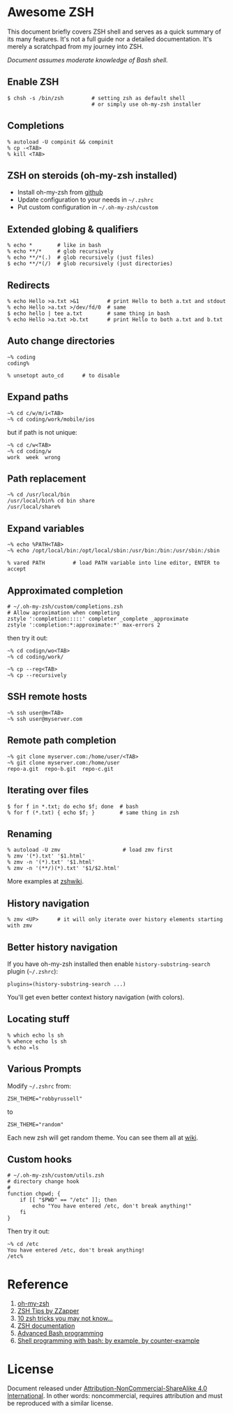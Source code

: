 Awesome ZSH
===========
This document briefly covers ZSH shell and serves as a quick summary of its many features. It's not a full guide nor a detailed documentation. It's merely a scratchpad from my journey into ZSH. 

*Document assumes moderate knowledge of Bash shell.*

## Enable ZSH

	$ chsh -s /bin/zsh         # setting zsh as default shell
	                           # or simply use oh-my-zsh installer

## Completions

	% autoload -U compinit && compinit
	% cp -<TAB>
	% kill <TAB>

## ZSH on steroids (oh-my-zsh installed)

 - Install oh-my-zsh from [github](https://github.com/robbyrussell/oh-my-zsh)
 - Update configuration to your needs in `~/.zshrc`
 - Put custom configuration in `~/.oh-my-zsh/custom`

## Extended globing & qualifiers

	% echo *        # like in bash
	% echo **/*     # glob recursively
	% echo **/*(.)  # glob recursively (just files)
	$ echo **/*(/)  # glob recursively (just directories)

## Redirects

	% echo Hello >a.txt >&1         # print Hello to both a.txt and stdout
	% echo Hello >a.txt >/dev/fd/0  # same
	$ echo hello | tee a.txt        # same thing in bash
	% echo Hello >a.txt >b.txt      # print Hello to both a.txt and b.txt

## Auto change directories

	~% coding
	coding% 

	% unsetopt auto_cd      # to disable

## Expand paths

	~% cd c/w/m/i<TAB>
    ~% cd coding/work/mobile/ios

but if path is not unique:

	~% cd c/w<TAB>
	~% cd coding/w
	work  week  wrong

## Path replacement

	~% cd /usr/local/bin
	/usr/local/bin% cd bin share
	/usr/local/share%

## Expand variables

	~% echo %PATH<TAB>
	~% echo /opt/local/bin:/opt/local/sbin:/usr/bin:/bin:/usr/sbin:/sbin

	% vared PATH         # load PATH variable into line editor, ENTER to accept

## Approximated completion

    # ~/.oh-my-zsh/custom/completions.zsh
    # Allow aproximation when completing
    zstyle ':completion:::::' completer _complete _approximate
    zstyle ':completion:*:approximate:*' max-errors 2

then try it out:

	~% cd codign/wo<TAB>
    ~% cd coding/work/

	~% cp --reg<TAB>
	~% cp --recursively

## SSH remote hosts

	~% ssh user@m<TAB>
    ~% ssh user@myserver.com

## Remote path completion

	~% git clone myserver.com:/home/user/<TAB>
    ~% git clone myserver.com:/home/user
    repo-a.git  repo-b.git  repo-c.git

## Iterating over files

	$ for f in *.txt; do echo $f; done  # bash
	% for f (*.txt) { echo $f; }        # same thing in zsh

## Renaming

	% autoload -U zmv                    # load zmv first
	% zmv '(*).txt' '$1.html'
	% zmv -n '(*).txt' '$1.html'
	% zmv -n '(**/)(*).txt' '$1/$2.html'

More examples at [zshwiki](http://zshwiki.org/home/builtin/functions/zmv).

## History navigation

	% zmv <UP>      # it will only iterate over history elements starting with zmv
	
## Better history navigation
If you have oh-my-zsh installed then enable ``history-substring-search`` plugin (``~/.zshrc``):

    plugins=(history-substring-search ...)	
    
You'll get even better context history navigation (with colors).

## Locating stuff
	
	% which echo ls sh
	% whence echo ls sh
	% echo =ls	

## Various Prompts

Modify `~/.zshrc` from:

	ZSH_THEME="robbyrussell"

to

	ZSH_THEME="random"

Each new zsh will get random theme. You can see them all at [wiki](https://github.com/robbyrussell/oh-my-zsh/wiki/themes).

## Custom hooks

    # ~/.oh-my-zsh/custom/utils.zsh
    # directory change hook
    #
    function chpwd; {
        if [[ "$PWD" == "/etc" ]]; then
    	    echo "You have entered /etc, don't break anything!"
        fi
    }
	
Then try it out:	
	
	~% cd /etc
    You have entered /etc, don't break anything!
    /etc%	


# Reference
1. [oh-my-zsh](https://github.com/robbyrussell/oh-my-zsh)
2. [ZSH Tips by ZZapper](http://www.rayninfo.co.uk/tips/zshtips.html)
3. [10 zsh tricks you may not know...](http://chneukirchen.org/blog/archive/2008/02/10-zsh-tricks-you-may-not-know.html)
4. [ZSH documentation](http://zsh.sourceforge.net/Guide/zshguide.html)
5. [Advanced Bash programming](http://www.tldp.org/LDP/abs/html/)
6. [Shell programming with bash: by example, by counter-example](http://matt.might.net/articles/bash-by-example/)

# License

Document released under [Attribution-NonCommercial-ShareAlike 4.0 International](http://creativecommons.org/licenses/by-nc-sa/4.0/deed.en_US). In other words: noncommercial, requires attribution and must be reproduced with a similar license.
